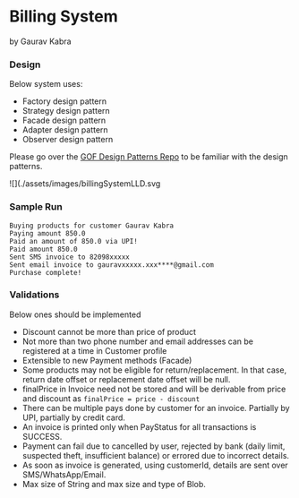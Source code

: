 # Billing System
by Gaurav Kabra

### Design
Below system uses:
- Factory design pattern
- Strategy design pattern
- Facade design pattern
- Adapter design pattern
- Observer design pattern

Please go over the <a href="https://github.com/kabragaurav/gof-design-patterns">GOF Design Patterns Repo</a> to be familiar with the design patterns.

![](./assets/images/billingSystemLLD.svg

### Sample Run
```text
Buying products for customer Gaurav Kabra
Paying amount 850.0
Paid an amount of 850.0 via UPI!
Paid amount 850.0
Sent SMS invoice to 82098xxxxx
Sent email invoice to gauravxxxxx.xxx****@gmail.com
Purchase complete!
```
### Validations 
Below ones should be implemented
- Discount cannot be more than price of product
- Not more than two phone number and email addresses can be registered at a time in Customer profile
- Extensible to new Payment methods (Facade)
- Some products may not be eligible for return/replacement. In that case, return date offset or replacement date offset will be null.
- finalPrice in Invoice need not be stored and will be derivable from price and discount as `finalPrice = price - discount`
- There can be multiple pays done by customer for an invoice. Partially by UPI, partially by credit card.
- An invoice is printed only when PayStatus for all transactions is SUCCESS.
- Payment can fail due to cancelled by user, rejected by bank (daily limit, suspected theft, insufficient balance) or errored due to incorrect details.
- As soon as invoice is generated, using customerId, details are sent over SMS/WhatsApp/Email.
- Max size of String and max size and type of Blob.
